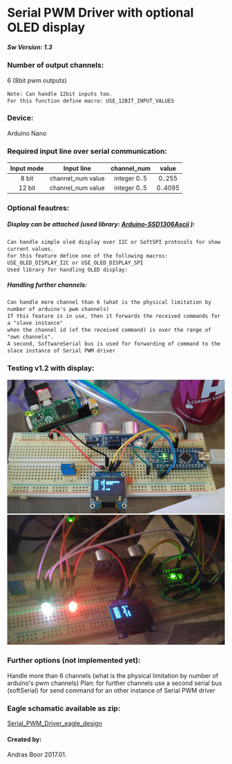 # Serial PWM Driver with optional OLED display

##### Sw Version: 1.3

### Number of output channels:
6 (8bit pwm outputs)

    Note: Can handle 12bit inputs too.
    For this function define macro: USE_12BIT_INPUT_VALUES

### Device:
Arduino Nano

### Required input line over serial communication:

| Input mode | Input line        | channel_num  | value   |
| :--------: | :---------------: | :----------: | :-----: |
| 8 bit      | channel_num value | integer 0..5 | 0..255  |
| 12 bit     | channel_num value | integer 0..5 | 0..4095 |


### Optional feautres:

##### Display can be attached (used library: [Arduino-SSD1306Ascii](https://github.com/bbkbarbar/Arduino-SSD1306Ascii) ):
    Can handle simple oled display over I2C or SoftSPI protocols for show current values.
    For this feature define one of the following macros: USE_OLED_DISPLAY_I2C or USE_OLED_DISPLAY_SPI
    Used library for handling OLED display:

##### Handling further channels:
    Can handle more channel than 6 (what is the physical limitation by number of arduino's pwm channels)
    If this feature is in use, then it forwards the received commands for a "slave instance"
    when the channel id (of the received command) is over the range of "own channels".
    A second, SoftwareSerial bus is used for forwarding of command to the slace instance of Serial PWM driver



### Testing v1.2 with display:
![Testing @ v1.0](https://github.com/bbkbarbar/Serial_PWM_Driver_with_OLED/blob/master/Documents/Testing_v1_0.png "Testing @ v1.0")
![Testing @ v1.2](https://raw.githubusercontent.com/bbkbarbar/Serial_PWM_Driver_with_OLED/master/Documents/Breadboard_Testing_v1.2.png "Testing @ v1.2")

### Further options (not implemented yet):
Handle more than 6 channels (what is the physical limitation by number of arduino's pwm channels)
Plan: for further channels use a second serial bus (softSerial)
for send command for an other instance of Serial PWM driver


### Eagle schamatic available as zip:
[Serial_PWM_Driver_eagle_design](https://github.com/bbkbarbar/Serial_PWM_Driver_with_OLED/blob/master/Schematic_designs/Eagle_designs/Serial_PWM_driver_-_Eagle_desing.zip)


#### Created by:
Andras Boor
2017.01.
